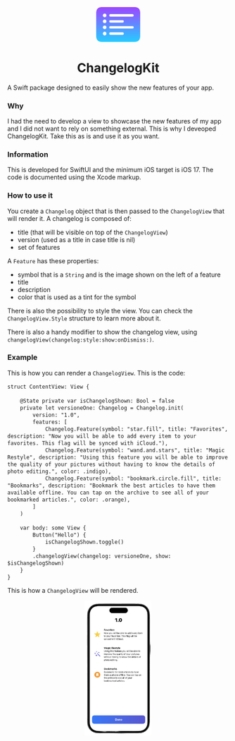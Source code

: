 <p align="center">
    <img src="ChangelogKit_Logo.png" width="20%" alt="Logo">
</p>

<h1 align="center">
    ChangelogKit
</h1>


A Swift package designed to easily show the new features of your app.

### Why

I had the need to develop a view to showcase the new features of my app and I did not want to rely on something external. This is why I deveoped ChangelogKit.
Take this as is and use it as you want. 

### Information

This is developed for SwiftUI and the minimum iOS target is iOS 17. The code is documented using the Xcode markup. 

### How to use it

You create a `Changelog` object that is then passed to the `ChangelogView` that will render it. 
A changelog is composed of: 
- title (that will be visible on top of the `ChangelogView`)
- version (used as a title in case title is nil)
- set of features

A `Feature` has these properties:
- symbol that is a `String` and is the image shown on the left of a feature
- title
- description
- color that is used as a tint for the symbol

There is also the possibility to style the view. You can check the `ChangelogView.Style` structure to learn more about it. 

There is also a handy modifier to show the changelog view, using `changelogView(changelog:style:show:onDismiss:)`. 

### Example

This is how you can render a `ChangelogView`. This is the code: 

```
struct ContentView: View {
    
    @State private var isChangelogShown: Bool = false
    private let versioneOne: Changelog = Changelog.init(
        version: "1.0",
        features: [
            Changelog.Feature(symbol: "star.fill", title: "Favorites", description: "Now you will be able to add every item to your favorites. This flag will be synced with iCloud."),
            Changelog.Feature(symbol: "wand.and.stars", title: "Magic Restyle", description: "Using this feature you will be able to improve the quality of your pictures without having to know the details of photo editing.", color: .indigo),
            Changelog.Feature(symbol: "bookmark.circle.fill", title: "Bookmarks", description: "Bookmark the best articles to have them available offline. You can tap on the archive to see all of your bookmarked articles.", color: .orange),
        ]
    )

    var body: some View {
        Button("Hello") {
            isChangelogShown.toggle()
        }
        .changelogView(changelog: versioneOne, show: $isChangelogShown)
    }
}
```

This is how a `ChangelogView` will be rendered. 

<p align="center">
    <img src="Screenshot.png" width="30%" alt="Logo">
</p>
